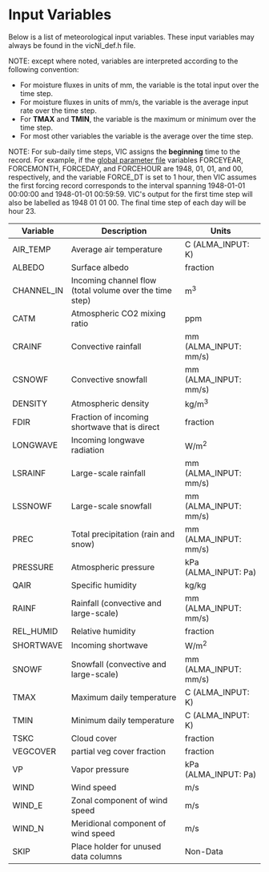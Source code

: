 # Input Variables

Below is a list of meteorological input variables. These input variables may always be found in the vicNl_def.h file.

NOTE: except where noted, variables are interpreted according to the following convention:

*   For moisture fluxes in units of mm, the variable is the total input over the time step.
*   For moisture fluxes in units of mm/s, the variable is the average input rate over the time step.
*   For **TMAX** and **TMIN**, the variable is the maximum or minimum over the time step.
*   For most other variables the variable is the average over the time step.

NOTE: For sub-daily time steps, VIC assigns the **beginning** time to the record. For example, if the [global parameter file](GlobalParam.md) variables FORCEYEAR, FORCEMONTH, FORCEDAY, and FORCEHOUR are 1948, 01, 01, and 00, respectively, and the variable FORCE_DT is set to 1 hour, then VIC assumes the first forcing record corresponds to the interval spanning 1948-01-01 00:00:00 and 1948-01-01 00:59:59\. VIC's output for the first time step will also be labelled as 1948 01 01 00\. The final time step of each day will be hour 23.

| Variable   	| Description                                             	| Units                 	|
|------------	|---------------------------------------------------------	|-----------------------	|
| AIR_TEMP   	| Average air temperature                                 	| C (ALMA_INPUT: K)     	|
| ALBEDO     	| Surface albedo                                          	| fraction              	|
| CHANNEL_IN 	| Incoming channel flow (total volume over the time step) 	| m<sup>3</sup>          	|
| CATM       	| Atmospheric CO2 mixing ratio                            	| ppm                   	|
| CRAINF     	| Convective rainfall                                     	| mm (ALMA_INPUT: mm/s) 	|
| CSNOWF     	| Convective snowfall                                     	| mm (ALMA_INPUT: mm/s) 	|
| DENSITY    	| Atmospheric density                                     	| kg/m<sup>3</sup>       	|
| FDIR       	| Fraction of incoming shortwave that is direct           	| fraction              	|
| LONGWAVE   	| Incoming longwave radiation                             	| W/m<sup>2</sup>        	|
| LSRAINF    	| Large-scale rainfall                                    	| mm (ALMA_INPUT: mm/s) 	|
| LSSNOWF    	| Large-scale snowfall                                    	| mm (ALMA_INPUT: mm/s) 	|
| PREC       	| Total precipitation (rain and snow)                     	| mm (ALMA_INPUT: mm/s) 	|
| PRESSURE   	| Atmospheric pressure                                    	| kPa (ALMA_INPUT: Pa)  	|
| QAIR       	| Specific humidity                                       	| kg/kg                 	|
| RAINF      	| Rainfall (convective and large-scale)                   	| mm (ALMA_INPUT: mm/s) 	|
| REL_HUMID  	| Relative humidity                                       	| fraction              	|
| SHORTWAVE  	| Incoming shortwave                                      	| W/m<sup>2</sup>        	|
| SNOWF      	| Snowfall (convective and large-scale)                   	| mm (ALMA_INPUT: mm/s) 	|
| TMAX       	| Maximum daily temperature                               	| C (ALMA_INPUT: K)     	|
| TMIN       	| Minimum daily temperature                               	| C (ALMA_INPUT: K)     	|
| TSKC       	| Cloud cover                                             	| fraction              	|
| VEGCOVER   	| partial veg cover fraction                              	| fraction              	|
| VP         	| Vapor pressure                                          	| kPa (ALMA_INPUT: Pa)  	|
| WIND       	| Wind speed                                              	| m/s                   	|
| WIND_E     	| Zonal component of wind speed                           	| m/s                   	|
| WIND_N     	| Meridional component of wind speed                      	| m/s                   	|
| SKIP       	| Place holder for unused data columns                    	| Non-Data              	|
